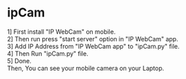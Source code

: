 # ipCam
1] First install "IP WebCam" on mobile.   
2] Then run press "start server" option in "IP WebCam" app.     
3] Add IP Address from "IP WebCam app" to "ipCam.py" file.                                        
4] Then Run "ipCam.py" file.                                                                             
5] Done.                                                                                                 
Then, You can see your mobile camera on your Laptop.        

